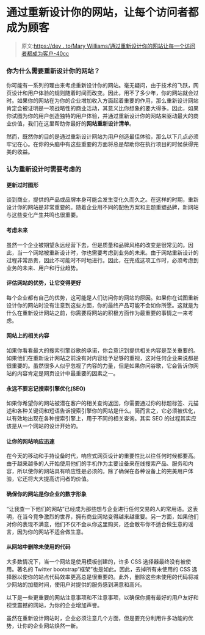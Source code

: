 # 通过重新设计你的网站，让每个访问者都成为顾客

> 原文:[https://dev . to/Mary Williams/通过重新设计你的网站让每一个访问者都成为客户-40cc](https://dev.to/marywilliams/make-every-visitor-into-customer-by-redesigning-your-website-40cc)

### [](#why-do-you-need-to-redesign-your-website)**你为什么需要重新设计你的网站？**

你可能有一系列的理由来考虑重新设计你的网站。毫无疑问，由于技术的飞跃，网页设计和用户体验的规则随着时间而改变。因此，用不了多少年，你的网站就会过时。如果你的网站在为你的企业增加收入方面起着重要的作用，那么重新设计网站肯定会被证明是一项战略性的商业活动，其意义比你想象的要大得多。因此，如果你试图为你的用户创造独特的用户体验，并通过重新设计你的网站来驱动最大的商业价值，我们在这里帮助你最好的**网站重新设计清单**。

然而，既然你的目的是通过重新设计网站为用户创造最佳体验，那么以下几点必须牢记在心。在你的头脑中有这些重要的方面将总是帮助你在执行项目的时候获得完美的收益。

### [](#thinks-need-to-consider-while-redesigning)**认为重新设计时需要考虑的**

#### [](#update-outdated-graphics)更新过时图形

谈到商业，提供的产品或品牌本身可能会发生变化久而久之。在这样的时期，重新设计你的网站是非常重要的。随着企业用不同的配色方案和主题重塑品牌，新网站与这些变化产生共鸣也很重要。

#### [](#consider-the-future)考虑未来

虽然一个企业被期望永远经营下去，但是质量和品牌风格的改变是很常见的。因此，当一个网站被重新设计时，你也需要考虑到业务的未来。由于网站重新设计的过程非常昂贵，因此不可能时不时地进行。因此，在完成这项工作时，必须考虑到业务的未来、用户和行业趋势。

#### [](#evaluate-the-websites-strengths-and-make-it-better)评估网站的优势，让它变得更好

每个企业都有自己的优势，这可能是人们访问你的网站的原因。如果你在试图重新设计你的网站时没有注意到这些方面，你的最终产品可能不会如你所愿。这就是为什么在重新设计网站之前，你需要将网站的积极方面作为最重要的事情之一来考虑。

#### [](#relevant-content-on-your-website)网站上的相关内容

如果你看看最大的搜索引擎谷歌的承诺，你会意识到提供相关内容是至关重要的。如果他们在重新设计网站之前没有对内容给予足够的重视，这对任何企业来说都是很重要的。虽然很多人似乎忽视了内容的力量，但是如果你问谷歌，它会告诉你网站的内容肯定是网页设计中最重要的因素之一。

#### [](#never-forget-about-search-engine-optimization-seo)永远不要忘记搜索引擎优化(SEO)

如果你希望你的网站被潜在客户的相关查询返回，你需要通过你的标题标签、元描述和各种关键词和短语告诉搜索引擎你的网站是什么。简而言之，它必须被优化，以有效地出现在各种搜索引擎上，用于不同的相关查询。其实 SEO 的过程其实应该是从一个网站的设计开始的。

#### [](#make-your-website-responsive)让你的网站响应迅速

在今天的移动和手持设备时代，响应式网页设计的重要性比以往任何时候都要高。由于越来越多的人开始使用他们的手机作为主要设备来在线搜索产品、服务和内容，所以使你的网站具有响应性是必须的。除了确保在各种设备上的完美用户体验，它还将大大提高访问者的价值。

#### 确保你的网站是你企业的数字形象

“让我查一下他们的网站”已经成为那些想与企业进行任何交易的人的常用语。这表明，在当今竞争激烈的世界，拥有商业网站变得越来越重要。另一方面，如果他们对你的表现不满意，他们不仅不会从你这里购买，还会散布你不适合做生意的谣言，因为你的网站不适合做生意。

#### [](#removing-unused-codes-from-the-website)从网站中删除未使用的代码

大多数情况下，当一个网站是使用模板创建的，许多 CSS 选择器最终没有被使用。著名的 Twitter bootstrap“框架”也是如此。因此，去掉所有未使用的 CSS 选择器以使你的站点代码效率更高总是很重要的。此外，删除这些未使用的代码将减少网站的加载时间，使用户对提供的服务感到满意和高兴。

以下是一些更重要的网站注意事项和不注意事项，以确保你拥有最好的用户友好和视觉震撼的网站，为你的企业增加声誉。

虽然在重新设计网站时，企业必须注意几个方面，但是要充分利用许多功能的优势，让你的企业网站焕然一新。